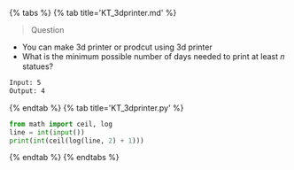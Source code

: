 {% tabs %}
{% tab title='KT_3dprinter.md' %}

> Question

* You can make 3d printer or prodcut using 3d printer
* What is the minimum possible number of days needed to print at least 𝑛 statues?

```txt
Input: 5
Output: 4
```

{% endtab %}
{% tab title='KT_3dprinter.py' %}

```py
from math import ceil, log
line = int(input())
print(int(ceil(log(line, 2) + 1)))
```

{% endtab %}
{% endtabs %}
